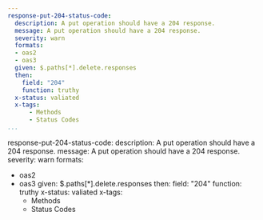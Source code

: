 ```yaml
---
response-put-204-status-code:
  description: A put operation should have a 204 response.
  message: A put operation should have a 204 response.
  severity: warn
  formats:
  - oas2
  - oas3
  given: $.paths[*].delete.responses
  then:
    field: "204"
    function: truthy
  x-status: valiated
  x-tags:
      - Methods
      - Status Codes        
...
```

response-put-204-status-code:
  description: A put operation should have a 204 response.
  message: A put operation should have a 204 response.
  severity: warn
  formats:
  - oas2
  - oas3
  given: $.paths[*].delete.responses
  then:
    field: "204"
    function: truthy
  x-status: valiated
  x-tags:
      - Methods
      - Status Codes        